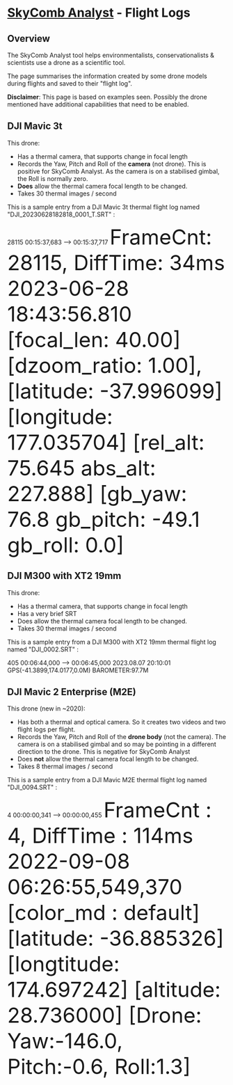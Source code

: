 # [SkyComb Analyst](https://github.com/PhilipQuirke/SkyCombAnalystHelp/blob/main/README.md) - Flight Logs 


## Overview
The SkyComb Analyst tool helps environmentalists, conservationalists & scientists use a drone as a scientific tool.

The page summarises the information created by some drone models during flights and saved to their "flight log".

**Disclaimer**: This page is based on examples seen. Possibly the drone mentioned have additional capabilities that need to be enabled. 


## DJI Mavic 3t
This drone:
- Has a thermal camera, that supports change in focal length
- Records the Yaw, Pitch and Roll of the **camera** (not drone). This is positive for SkyComb Analyst. As the camera is on a stabilised gimbal, the Roll is normally zero. 
- **Does** allow the thermal camera focal length to be changed.
- Takes 30 thermal images / second

This is a sample entry from a DJI Mavic 3t thermal flight log named "DJI_20230628182818_0001_T.SRT" : 

28115
00:15:37,683 --> 00:15:37,717
<font size="28">FrameCnt: 28115, DiffTime: 34ms
2023-06-28 18:43:56.810
[focal_len: 40.00] [dzoom_ratio: 1.00], [latitude: -37.996099] [longitude: 177.035704] [rel_alt: 75.645 abs_alt: 227.888] [gb_yaw: 76.8 gb_pitch: -49.1 gb_roll: 0.0] </font>


## DJI M300 with XT2 19mm
This drone:
- Has a thermal camera, that supports change in focal length 
- Has a very brief SRT 
- Does allow the thermal camera focal length to be changed.
- Takes 30 thermal images / second

This is a sample entry from a DJI M300 with XT2 19mm thermal flight log named "DJI_0002.SRT" : 

405
00:06:44,000 --> 00:06:45,000
2023.08.07 20:10:01
GPS(-41.3899,174.0177,0.0M) BAROMETER:97.7M


## DJI Mavic 2 Enterprise (M2E)
This drone (new in ~2020):
- Has both a thermal and optical camera. So it creates two videos and two flight logs per flight. 
- Records the Yaw, Pitch and Roll of the **drone body** (not the camera). The camera is on a stabilised gimbal and so may be pointing in a different direction to the drone. This is negative for SkyComb Analyst
- Does **not** allow the thermal camera focal length to be changed.
- Takes 8 thermal images / second

This is a sample entry from a DJI Mavic M2E thermal flight log named "DJI_0094.SRT" : 

4
00:00:00,341 --> 00:00:00,455
<font size="36">FrameCnt : 4, DiffTime : 114ms
2022-09-08 06:26:55,549,370
[color_md : default] [latitude: -36.885326] [longtitude: 174.697242] [altitude: 28.736000] [Drone: Yaw:-146.0, Pitch:-0.6, Roll:1.3] </font>
